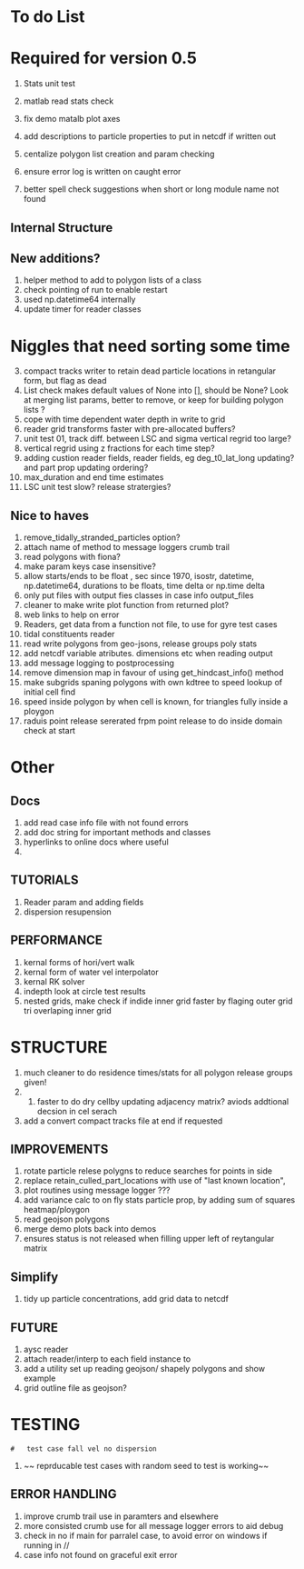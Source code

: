 # To do List

# Required for version 0.5

1. Stats unit test
1. matlab read stats check
2.  fix demo matalb plot axes 
   
1. add descriptions to particle properties to put in netcdf if written out

2. centalize polygon list creation and param checking 
4. ensure error log is written on caught error
1. better spell check suggestions when short or long module name not found

##  Internal Structure


## New additions?

1. helper method to add to  polygon lists of a class
1. check pointing of run to enable restart
1. used np.datetime64  internally 
2. update timer for reader classes

# Niggles that need sorting some time
3. compact tracks writer to retain dead particle locations in retangular form, but flag as dead
1. List check makes default values of None into [], should be None? Look at merging list params, better to remove, or keep for building polygon lists ?
1. cope with time dependent water depth in write to grid
3.  reader grid transforms faster with pre-allocated buffers?
4. unit test 01,  track diff. between LSC and sigma vertical regrid too large?
5. vertical regrid using z fractions for each time step?
6.  adding custion reader fields, reader fields, eg deg_t0_lat_long updating? and part prop updating ordering?
1. max_duration and end time estimates
8. LSC unit test slow?  release stratergies?
    
## Nice to haves
1.   remove_tidally_stranded_particles option?
1. attach name of method to message loggers crumb trail
1.  read polygons with fiona?
1. make param keys case insensitive?
1. allow starts/ends to be float , sec since 1970, isostr, datetime, np.datetime64, durations to be floats, time delta or np.time delta
1. only put files with output fies classes in case info output_files
1. cleaner to make write plot function from returned plot?
2. web links to help on error
1. Readers,  get data from a function not file,  to use for gyre test cases
1. tidal constituents reader
1. read write polygons from geo-jsons, release groups poly stats
1. add netcdf variable atributes. dimensions etc when reading output
1.  add message logging to postprocessing
2.  remove dimension map in favour of using get_hindcast_info() method
1. make subgrids spaning polygons with own kdtree to speed lookup of initial cell find
2. speed inside polygon by when cell is known, for triangles fully inside a ploygon
3. raduis point release sererated frpm point release to do inside domain check at start  
# Other

## Docs

1.   add read case info file with not found errors 
2. add doc string for important methods and classes
1.    hyperlinks to online docs where useful
2. 
##   TUTORIALS
1.   Reader param and adding fields
1.   dispersion resupension

## PERFORMANCE
1.  kernal forms of hori/vert walk
1.   kernal form of water vel interpolator
1.   kernal RK solver
1.   indepth look at circle test results
1. nested grids, make check if indide inner grid faster by flaging outer grid tri overlaping inner grid

#   STRUCTURE

1.   much cleaner to  do residence times/stats for all polygon release groups given!
2.   1. faster to do dry cellby updating adjacency matrix? aviods addtional decsion in cel serach
1. add a convert compact tracks file at end if requested


##   IMPROVEMENTS

1.    rotate particle relese polygns to reduce searches for points in side
1.    replace retain_culled_part_locations with use of "last known location",
1.   plot routines using message logger ???
1.   add variance calc to on fly stats particle prop, by adding sum of squares heatmap/ploygon
1.    read geojson polygons
1.   merge demo plots back into demos
1.  ensures status is not released when filling upper left of reytangular matrix
 
 ##   Simplify
1.   tidy up particle concentrations, add grid data to netcdf

##   FUTURE
1.   aysc reader
1.    attach reader/interp to each  field instance to
1.    add a utility set up reading geojson/ shapely polygons and show example
1.    grid outline file as geojson?


#   TESTING
    #   test case fall vel no dispersion
1. ~~  reprducable  test cases with random seed to test is working~~

##    ERROR HANDLING
1.   improve crumb trail use in paramters and elsewhere
1.   more consisted crumb use for all message logger errors to aid debug
1.    check in no if main for parralel case, to avoid  error on windows if running in //
1.   case info not found on graceful exit error


